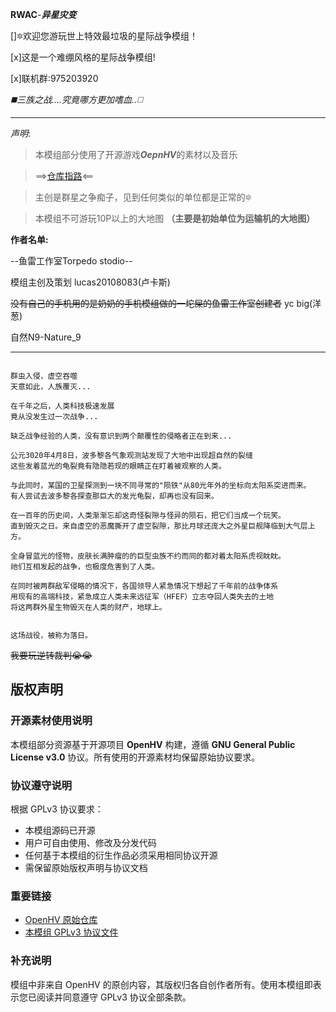 **RWAC**-***异星灾变***

[]🔯欢迎您游玩世上特效最垃圾的星际战争模组！

[x]这是一个难绷风格的星际战争模组!

[x]联机群:975203920

*◼️三族之战....究竟哪方更加嗜血..◻️*

------------------------

*声明*:
>本模组部分使用了开源游戏***OepnHV***的素材以及音乐

>==>[仓库指路](https://github.com/OpenHV/OpenHV)<==

>主创是群星之争痴子，见到任何类似的单位都是正常的🔯

>本模组不可游玩10P以上的大地图 **（主要是初始单位为运输机的大地图）**

**作者名单:**

--鱼雷工作室Torpedo stodio--

模组主创及策划 lucas20108083(卢卡斯)

~~没有自己的手机用的是奶奶的手机模组做的一坨屎的鱼雷工作室创建者~~ yc big(洋葱)

自然N9-Nature_9

------------------------

```Description

群虫入侵，虚空吞噬
天意如此，人族覆灭...

在千年之后，人类科技极速发展
竟从没发生过一次战争...

缺乏战争经验的人类，没有意识到两个颠覆性的侵略者正在到来...

公元3020年4月8日，波多黎各气象观测站发现了大地中出现超自然的裂缝
这些发着蓝光的龟裂竟有隐隐若现的眼睛正在盯着被观察的人类。

与此同时，某国的卫星探测到一块不同寻常的"陨铁"从80光年外的坐标向太阳系突进而来。
有人尝试去波多黎各探查那巨大的发光龟裂，却再也没有回来。

在一百年的历史间，人类渐渐忘却这奇怪裂隙与怪异的陨石，把它们当成一个玩笑。
直到毁灭之日。来自虚空的恶魔撕开了虚空裂隙，那比月球还庞大之外星巨舰降临到大气层上方。

全身冒蓝光的怪物，皮肤长满肿瘤的的巨型虫族不约而同的都对着太阳系虎视眈眈。
祂们互相发起的战争，也极度危害到了人类。

在同时被两群敌军侵略的情况下，各国领导人紧急情况下想起了千年前的战争体系
用现有的高端科技，紧急成立人类未来远征军（HFEF）立志夺回人类失去的土地
将这两群外星生物毁灭在人类的财产，地球上。


这场战役，被称为落日。
```

~~我要玩逆转裁判😭😭~~




## 版权声明

### 开源素材使用说明
本模组部分资源基于开源项目 **OpenHV** 构建，遵循 **GNU General Public License v3.0** 协议。所有使用的开源素材均保留原始协议要求。

### 协议遵守说明
根据 GPLv3 协议要求：
- 本模组源码已开源
- 用户可自由使用、修改及分发代码
- 任何基于本模组的衍生作品必须采用相同协议开源
- 需保留原始版权声明与协议文档

### 重要链接
- [OpenHV 原始仓库](https://github.com/OpenHV/OpenHV)
- [本模组 GPLv3 协议文件](https://github.com/lucas20108083/ACMOD/blob/main/OpenHV_GPLv3)

### 补充说明
模组中非来自 OpenHV 的原创内容，其版权归各自创作者所有。使用本模组即表示您已阅读并同意遵守 GPLv3 协议全部条款。